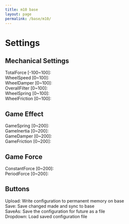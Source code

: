 ```yaml
---
title: m10 base
layout: page
permalink: /base/m10/
---
```

# Settings
## Mechanical Settings
TotalForce [-100~100]:  
WheelSpeed [0~100]:  
WheelDamper [0~100]:  
OverallFilter [0~100]:  
WheelSpring [0~100]:  
WheelFriction [0~100]:  
## Game Effect
GameSpring [0~200]:  
GameInertia [0~200]:  
GameDamper [0~200]:  
GameFriction [0~200]:
## Game Force
ConstantForce [0~200]:  
PeriodForce [0~200]:
## Buttons 
Upload: Write configuration to permanent memory on base  
Save: Save changed made and sync to base  
SaveAs: Save the configuration for future as a file  
Dropdown: Load saved configuration file  